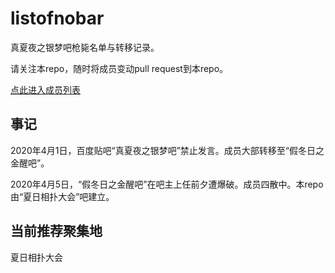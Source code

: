 # listofnobar

真夏夜之银梦吧枪毙名单与转移记录。

请关注本repo，随时将成员变动pull request到本repo。

[点此进入成员列表](https://cdn.jsdelivr.net/gh/lixiang810/listofnobar/PeopleList.md "点此进入成员列表")

事记
----

2020年4月1日，百度贴吧“真夏夜之银梦吧”禁止发言。成员大部转移至“假冬日之金醒吧”。

2020年4月5日，“假冬日之金醒吧”在吧主上任前夕遭爆破。成员四散中。本repo由“夏日相扑大会”吧建立。

当前推荐聚集地
----
夏日相扑大会
